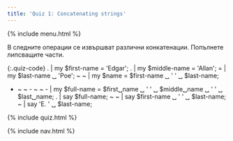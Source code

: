 ```yaml
---
title: 'Quiz 1: Concatenating strings'
---
```


{% include menu.html %}

В следните операции се извършват различни конкатенации. Попълнете липсващите части.

{:.quiz-code}
. | my $first-name = &apos;Edgar&apos;;
. | my $middle-name = &apos;Allan&apos;;
= | my $last-name ␣ &apos;Poe&apos;;
~ ~ | my $name = $first-name ␣ &apos; &apos; ␣ $last-name;
- ~ ~ - ~ ~ - | my $full-name = $first␣name ␣ &apos; &apos; ␣ $middle␣name ␣ &apos; &apos; ␣ $last␣name;
. | say $full-name;
~ ~ | say $first-name ␣ &apos; &apos; ␣ $last-name;
~ | say &apos;E. &apos; ␣ $last-name;

{% include quiz.html %}

{% include nav.html %}